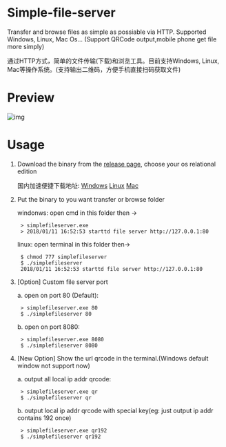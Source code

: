 # Simple-file-server
Transfer and browse files as simple as possiable via HTTP. Supported Windows, Linux, Mac Os... (Support QRCode output,mobile phone get file more simply)

通过HTTP方式，简单的文件传输(下载)和浏览工具。目前支持Windows, Linux, Mac等操作系统。(支持输出二维码，方便手机直接扫码获取文件)

# Preview

![img](img/preview.gif)

# Usage
1. Download the binary from the [release page](https://github.com/sssvip/simple-file-server/releases), choose your os relational edition
   
   
   国内加速便捷下载地址: [Windows](http://down.dxscx.com/simple-file-server_0.1.1_windows_amd64.tar.gz)        [Linux](http://down.dxscx.com/simple-file-server_0.1.1_linux_amd64.tar.gz)         [Mac](http://down.dxscx.com/simple-file-server_0.1.1_darwin_amd64.tar.gz) 

2. Put the binary to you want transfer or browse folder
    
    windonws: open cmd in this folder then ->

        > simplefileserver.exe 
        > 2018/01/11 16:52:53 starttd file server http://127.0.0.1:80
    
    linux: open terminal in this folder then->
    
        $ chmod 777 simplefileserver
        $ ./simplefileserver
        2018/01/11 16:52:53 starttd file server http://127.0.0.1:80
        
3. [Option] Custom file server port 
    
    a. open on port 80 (Default): 
        
        > simplefileserver.exe 80
        $ ./simplefileserver 80
    b. open on port 8080:
        
        > simplefileserver.exe 8080
        $ ./simplefileserver 8080

        
4. [New Option] Show the url qrcode in the terminal.(Windows default window not support now)

    a. output all local ip addr qrcode:
    
        > simplefileserver.exe qr
        $ ./simplefileserver qr
        
    b. output local ip addr qrcode with special key(eg: just output ip addr contains 192 once)
    
        > simplefileserver.exe qr192
        $ ./simplefileserver qr192     